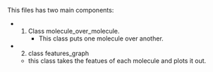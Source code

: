 This files has two main components:
- 1) Class molecule_over_molecule.
     - This class puts one molecule over another.
    
- 2)  class features_graph
     - this class takes the featues of each molecule and plots it out.
